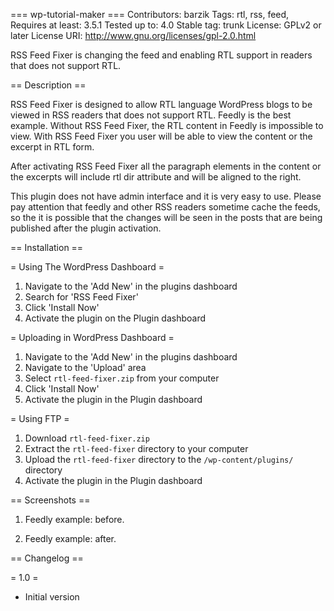 === wp-tutorial-maker ===
Contributors: barzik
Tags: rtl, rss, feed,
Requires at least: 3.5.1
Tested up to: 4.0
Stable tag: trunk
License: GPLv2 or later
License URI: http://www.gnu.org/licenses/gpl-2.0.html

RSS Feed Fixer is changing the feed and enabling RTL support in readers that does not support RTL. 

== Description ==

RSS Feed Fixer is designed to allow RTL language WordPress blogs to be viewed in RSS readers that does not support RTL.
Feedly is the best example. Without RSS Feed Fixer, the RTL content in Feedly is impossible to view. With RSS Feed Fixer
you user will be able to view the content or the excerpt in RTL form. 

After activating RSS Feed Fixer all the paragraph elements in the content or the excerpts will include rtl dir attribute
and will be aligned to the right.

This plugin does not have admin interface and it is very easy to use. Please pay attention that feedly and other RSS 
readers sometime cache the feeds, so the it is possible that the changes will be seen in the posts that are being 
published after the plugin activation.

== Installation ==

= Using The WordPress Dashboard =

1. Navigate to the 'Add New' in the plugins dashboard
2. Search for 'RSS Feed Fixer'
3. Click 'Install Now'
4. Activate the plugin on the Plugin dashboard

= Uploading in WordPress Dashboard =

1. Navigate to the 'Add New' in the plugins dashboard
2. Navigate to the 'Upload' area
3. Select `rtl-feed-fixer.zip` from your computer
4. Click 'Install Now'
5. Activate the plugin in the Plugin dashboard

= Using FTP =

1. Download `rtl-feed-fixer.zip`
2. Extract the `rtl-feed-fixer` directory to your computer
3. Upload the `rtl-feed-fixer` directory to the `/wp-content/plugins/` directory
4. Activate the plugin in the Plugin dashboard



== Screenshots ==

1. Feedly example: before.

2. Feedly example: after.

== Changelog ==


= 1.0 =
* Initial version
